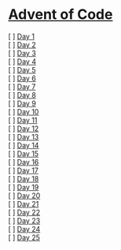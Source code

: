 # [Advent of Code](https://adventofcode.com/2019)

[ ] [Day 1](https://github.com/freakdran/Adventskalender/tree/master/2019/01)<br>
[ ] [Day 2](https://github.com/freakdran/Adventskalender/tree/master/2019/02)<br>
[ ] [Day 3](https://github.com/freakdran/Adventskalender/tree/master/2019/03)<br>
[ ] [Day 4](https://github.com/freakdran/Adventskalender/tree/master/2019/04)<br>
[ ] [Day 5](https://github.com/freakdran/Adventskalender/tree/master/2019/05)<br>
[ ] [Day 6](https://github.com/freakdran/Adventskalender/tree/master/2019/06)<br>
[ ] [Day 7](https://github.com/freakdran/Adventskalender/tree/master/2019/07)<br>
[ ] [Day 8](https://github.com/freakdran/Adventskalender/tree/master/2019/08)<br>
[ ] [Day 9](https://github.com/freakdran/Adventskalender/tree/master/2019/09)<br>
[ ] [Day 10](https://github.com/freakdran/Adventskalender/tree/master/2019/10)<br>
[ ] [Day 11](https://github.com/freakdran/Adventskalender/tree/master/2019/11)<br>
[ ] [Day 12](https://github.com/freakdran/Adventskalender/tree/master/2019/12)<br>
[ ] [Day 13](https://github.com/freakdran/Adventskalender/tree/master/2019/13)<br>
[ ] [Day 14](https://github.com/freakdran/Adventskalender/tree/master/2019/14)<br>
[ ] [Day 15](https://github.com/freakdran/Adventskalender/tree/master/2019/15)<br>
[ ] [Day 16](https://github.com/freakdran/Adventskalender/tree/master/2019/16)<br>
[ ] [Day 17](https://github.com/freakdran/Adventskalender/tree/master/2019/17)<br>
[ ] [Day 18](https://github.com/freakdran/Adventskalender/tree/master/2019/18)<br>
[ ] [Day 19](https://github.com/freakdran/Adventskalender/tree/master/2019/19)<br>
[ ] [Day 20](https://github.com/freakdran/Adventskalender/tree/master/2019/20)<br>
[ ] [Day 21](https://github.com/freakdran/Adventskalender/tree/master/2019/21)<br>
[ ] [Day 22](https://github.com/freakdran/Adventskalender/tree/master/2019/22)<br>
[ ] [Day 23](https://github.com/freakdran/Adventskalender/tree/master/2019/23)<br>
[ ] [Day 24](https://github.com/freakdran/Adventskalender/tree/master/2019/24)<br>
[ ] [Day 25](https://github.com/freakdran/Adventskalender/tree/master/2019/25)<br>
